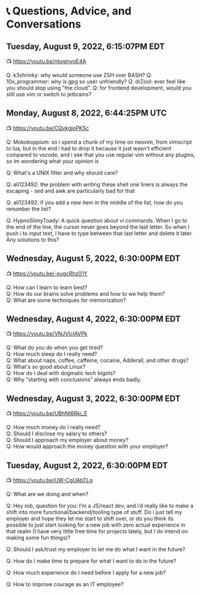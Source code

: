 # 📞 Questions, Advice, and Conversations

## Tuesday, August 9, 2022, 6:15:07PM EDT

📺 https://youtu.be/ntugjnvqE4A

Q: k3shrinky: why would someone use ZSH over BASH?
Q: 10x_programmer: why is gpg so user unfriendly?
Q: drZool: ever feel like you should stop using "the cloud".
Q: for frontend development, would you still use vim or switch to jetbrains?

## Monday, August 8, 2022, 6:44:25PM UTC

📺 https://youtu.be/CQvkgjoPKSc 

Q: Mokokoppium: so i spend a chunk of my time on neovim, from vimscript
   to lua, but in the end i had to drop it because it just wasn't
   efficient compared to vscode, and i see that you use regular vim
   without any plugins, so im wondering what your opinion is

Q: What's a UNIX filter and why should care?

Q: ali123492: the problem with writing these shell one liners is always
   the escaping - sed and awk are particularly bad for that

Q: ali123492: if you add a new item in the middle of the list, how do
   you renumber the list?

Q: HypnoSlimyToady: A quick question about vi commands. When I go to the
   end of the line, the cursor never goes beyond the last letter. So
   when I push i to input text, I have to type between that last letter
   and delete it later. Any solutions to this?

## Wednesday, August 5, 2022, 6:30:00PM EDT

📺 https://youtu.be/-xugcRhz01Y

Q: How can I learn to learn best?  
Q: How do our brains solve problems and how to we help them?  
Q: What are some techniques for memorization?  

## Wednesday, August 4, 2022, 6:30:00PM EDT

📺 https://youtu.be/VNJVlclAVPk 

Q: What do you do when you get tired?  
Q: How much sleep do I really need?  
Q: What about naps, coffee, caffeine, cocaine, Adderall, and other drugs?  
Q: What's so good about Linux?    
Q: How do I deal with dogmatic tech bigots?  
Q: Why "starting with conclusions" always ends badly.  

## Wednesday, August 3, 2022, 6:30:00PM EDT

📺 https://youtu.be/UBhNt6Rki_E 

Q: How much money do I really need?  
Q: Should I disclose my salary to others?  
Q: Should I approach my employer about money?  
Q: How would approach the money question with your employer?  
 
## Tuesday, August 2, 2022, 6:30:00PM EDT

📺 https://youtu.be/UW-CgUAbTLg

Q: What are we doing and when?

Q: Hey rob, question for you: I’m a JS/react dev, and i’d really like to
   make a shift into more functional/backend/tooling type of stuff. Do i
   just tell my employer and hope they let me start to shift over, or do
   you think its possible to just start looking for a new job with zero
   actual experience in that realm (I have very little free time for
   projects lately, but I do intend on making some fun things)?

Q: Should I ask/trust my employer to let me do what I want in the future?

Q: How do I make time to prepare for what I want to do in the future?

Q: How much experience do I need before I apply for a new job?

Q: How to improve courage as an IT employee?
